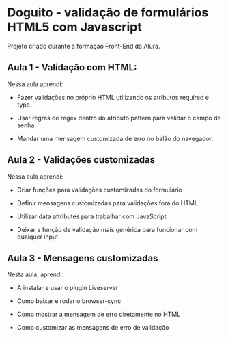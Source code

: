 # Doguito - validação de formulários HTML5 com Javascript

Projeto criado durante a formação Front-End da Alura.

## Aula 1 - Validação com HTML:

Nessa aula aprendi:

- Fazer validações no próprio HTML utilizando os atributos required e type.

- Usar regras de regex dentro do atributo pattern para validar o campo de senha.

- Mandar uma mensagem customizada de erro no balão do navegador.


## Aula 2 - Validações customizadas

Nessa aula aprendi:

- Criar funções para validações customizadas do formulário

- Definir mensagens customizadas para validações fora do HTML

- Utilizar data attributes para trabalhar com JavaScript

- Deixar a função de validação mais genérica para funcionar com qualquer input


## Aula 3 - Mensagens customizadas



Nesta aula, aprendi:

- A instalar e usar o plugin Liveserver

- Como baixar e rodar o browser-sync

- Como mostrar a mensagem de erro diretamente no HTML

- Como customizar as mensagens de erro de validação

